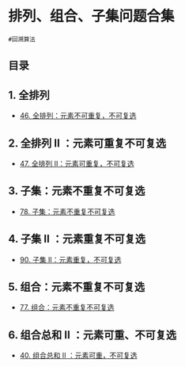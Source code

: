 
# 排列、组合、子集问题合集


`#回溯算法` 


## 目录
<!-- toc -->
 ## 1. 全排列 

- [46. 全排列：元素不可重复，不可复选](/post/lA5DgNOc.html)

## 2. 全排列 II ：元素可重复不可复选

- [47. 全排列 II：元素可重复，不可复选](/post/63Fd1mlR.html)

## 3. 子集：元素不重复不可复选

- [78. 子集：元素不重复不可复选](/post/HyYZ8Sdm.html)

## 4. 子集 II ：元素重复不可复选

- [90. 子集 II：元素重复，不可复选](/post/6KhmfQDV.html)

## 5. 组合：元素不重复不可复选

- [77. 组合：元素不重复不可复选](/post/aJlrvcHi.html)

## 6. 组合总和 II ：元素可重、不可复选

- [40. 组合总和 II ：元素可重，不可复选](/post/yCXvWElE.html)

